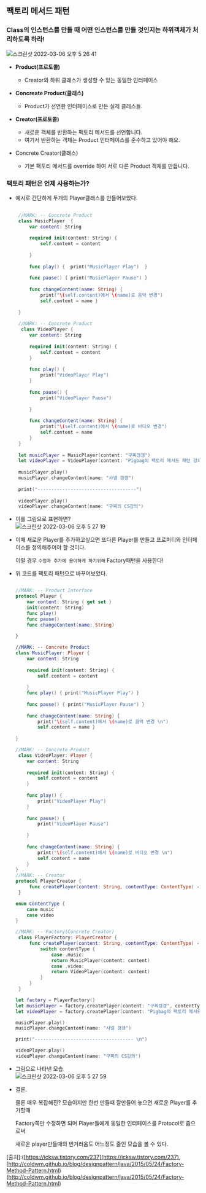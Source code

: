 
## 팩토리 메서드 패턴

### Class의 인스턴스를 만들 때 어떤 인스턴스를 만들 것인지는 하위객체가 처리하도록 하라!
   
   ![스크린샷 2022-03-06 오후 5 26 41](https://user-images.githubusercontent.com/80263729/156915244-63d42d8d-3941-401b-a33c-3b35207f06d1.png)

   - **Product(프로토콜)**
        - Creator와 하위 클래스가 생성할 수 있는 동일한 인터페이스
        
   - **Concreate Product(클래스)**
        - Product가 선언한 인터페이스로 만든 실제 클래스들.
        
   - **Creator(프로토콜)**
        - 새로운 객체를 반환하는 팩토리 메서드를 선언합니다.
        - 여기서 반환하는 객체는 Product 인터페이스를 준수하고 있어야 해요.
        
   - Concrete Creator(클래스)
        - 기본 팩토리 메서드를 override 하여 서로 다른 Product 객체를 만듭니다.
    
   ### 팩토리 패턴은 언제 사용하는가?
    
   - 예시로 간단하게 두개의 Player클래스를 만들어보았다.
        
       ~~~swift
        
        //MARK: -- Concrete Product
        class MusicPlayer  {
            var content: String
            
            required init(content: String) {
                self.content = content
                
            }
            
            func play() {  print("MusicPlayer Play")  }
            
            func pause() { print("MusicPlayer Pause") }
            
            func changeContent(name: String) {
                print("\(self.content)에서 \(name)로 음악 변경")
                self.content = name }
            
        }
        
        //MARK: -- Concrete Product
         class VideoPlayer {
            var content: String
            
            required init(content: String) {
                self.content = content
            }
            
            func play() {
                print("VideoPlayer Play")
            }
            
            func pause() {
                print("VideoPlayer Pause")
                
            }
            
            func changeContent(name: String) {
                print("\(self.content)에서 \(name)로 비디오 변경")
                self.content = name
            }
        }
        
        let musicPlayer = MusicPlayer(content: "구찌갱갱")
        let videoPlayer = VideoPlayer(content: "Pigbag의 팩토리 메서드 패턴 강의")
        
        musicPlayer.play()
        musicPlayer.changeContent(name: "샤넬 갱갱")
        
        print("------------------------------------")
        
        videoPlayer.play()
        videoPlayer.changeContent(name: "구찌의 CS강의")
        ~~~
        
    
   - 이를 그림으로 표현하면?  
     ![스크린샷 2022-03-06 오후 5 27 19](https://user-images.githubusercontent.com/80263729/156915267-d781704d-2288-45c3-ab65-7ba68d15cd52.png)
   
   
        
    
   - 이때 새로운 Player를 추가하고싶으면 또다른 Player를 만들고 프로퍼티와 인터페이스를 정의해주어야 할 것이다.
        
        이럴 경우 `수정과 추가에 용이하게 하기위해` Factory패턴을 사용한다!
        
    
   - 위 코드를 팩토리 패턴으로 바꾸어보았다.
       
        ~~~swift
        
        //MARK: -- Product Interface
        protocol Player {
            var content: String { get set }
            init(content: String)
            func play()
            func pause()
            func changeContent(name: String)
            
        }
        
        //MARK: -- Concrete Product
        class MusicPlayer: Player {
            var content: String
            
            required init(content: String) {
                self.content = content
                
            }
            func play() { print("MusicPlayer Play") }
            
            func pause() { print("MusicPlayer Pause") }
            
            func changeContent(name: String) {
                print("\(self.content)에서 \(name)로 음악 변경 \n")
                self.content = name }
            
        }
        
        //MARK: -- Concrete Product
         class VideoPlayer: Player {
            var content: String
            
            required init(content: String) {
                self.content = content
            }
            
            func play() {
                print("VideoPlayer Play")
            }
            
            func pause() {
                print("VideoPlayer Pause")
                
            }
            
            func changeContent(name: String) {
                print("\(self.content)에서 \(name)로 비디오 변경 \n")
                self.content = name
            }
        }
        //MARK: -- Creator
        protocol PlayerCreator {
             func createPlayer(content: String, contentType: ContentType) -> Player
         }
        
        enum ContentType {
            case music
            case video
        }
        
        //MARK: -- Factory(Concrete Creator)
         class PlayerFactory: PlayerCreator {
             func createPlayer(content: String, contentType: ContentType) -> Player {
                 switch contentType {
                     case .music:
                     return MusicPlayer(content: content)
                     case .video:
                     return VideoPlayer(content: content)
                 }
             }
         }
        
        let factory = PlayerFactory()
        let musicPlayer = factory.createPlayer(content: "구찌갱갱", contentType: .music)
        let videoPlayer = factory.createPlayer(content: "Pigbag의 팩토리 메서드 패턴 강의", contentType: .video)
        
        musicPlayer.play()
        musicPlayer.changeContent(name: "샤넬 갱갱")
        
        print("------------------------------------ \n")
        
        videoPlayer.play()
        videoPlayer.changeContent(name: "구찌의 CS강의")
        ~~~
        
    
   - 그림으로 나타낸 모습  
![스크린샷 2022-03-06 오후 5 27 59](https://user-images.githubusercontent.com/80263729/156915288-d17afb78-5e82-40eb-8679-b827e2929295.png)


    
   - 결론.
        
        물론 매우 복잡해진? 모습이지만 한번 만들때 잘만들어 놓으면 새로운 Player를 추가할때 
        
        Factory쪽만 수정하면 되며 Player들에게 동일한 인터페이스를 Protocol로 줌으로써 
        
        새로운 player만들때의 번거러움도 어느정도 줄인 모습을 볼 수 있다.
        
    
   [출처]:([https://icksw.tistory.com/237](https://icksw.tistory.com/237), [http://coldwm.github.io/blog/designpattern/java/2015/05/24/Factory-Method-Pattern.html)(http://coldwm.github.io/blog/designpattern/java/2015/05/24/Factory-Method-Pattern.html)
